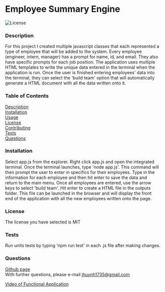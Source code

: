 # Employee Summary Engine
![License](https://img.shields.io/badge/License-MIT-red)
### Description
For this project I created multiple javascript classes that each represented a type of employee that will be added to the system. Every employee (engineer, intern, manager) has a prompt for name, id, and email. They also have specific prompts for each job position.  The application uses multiple HTML templates to write the unique data entered in the terminal when the application is run. Once the user is finished entering employees' data into the terminal, they can select the 'build team' option that will automatically generate a HTML document with all the data written onto it. 

### Table of Contents
[Description](#Description)  
[Installation](#Installation)  
[Usage](#Usage)  
[License](#License)  
[Contributing](#Contributing)  
[Tests](#Tests)  
[Questions](#Questions)  


### Installation
Select app.js from the explorer. Right click app.js and open the integrated terminal. Once the terminal launches, type 'node app.js'. This command will then prompt the user to enter in specifics for their employees. Type in the information for each employee and then hit enter to save the data and return to the main menu. Once all employees are entered, use the arrow keys to select 'build team'. Hit enter to create a HTML file in the outputs folder. This file can be launched in the browser and will display the front end of the application with all the new employees written onto the page. 



### License
The license you have selected is MIT


### Tests
Run units tests by typing 'npm run test' in each .js file after making changes.
### Questions
[Github page](https://github.com/jhuynh24)  
With further questions, please e-mail <jhuynh1735@gmail.com>

[Video of Functional Application](https://drive.google.com/file/d/1rB47GbxVOqz6BxFXhpzDqCPc82TbaR9x/view)